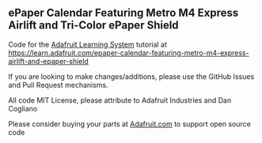 ## ePaper Calendar Featuring Metro M4 Express Airlift and Tri-Color ePaper Shield

Code for the [Adafruit Learning System](https://learn.adafruit.com) tutorial at 
https://learn.adafruit.com/epaper-calendar-featuring-metro-m4-express-airlift-and-epaper-shield

If you are looking to make changes/additions, please use the GitHub Issues and Pull Request mechanisms.

All code MIT License, please attribute to Adafruit Industries and Dan Cogliano

Please consider buying your parts at [Adafruit.com](https://www.adafruit.com) to support open source code

